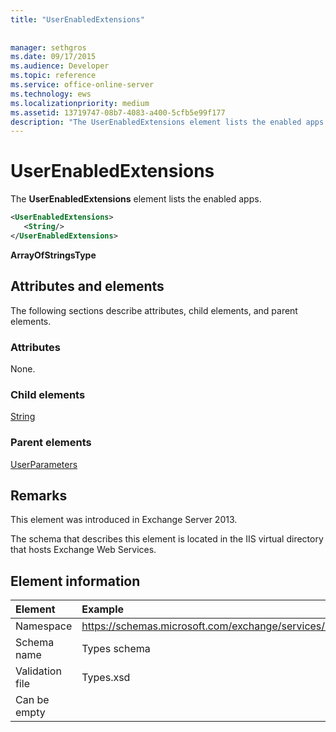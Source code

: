 ```yaml
---
title: "UserEnabledExtensions"
 
 
manager: sethgros
ms.date: 09/17/2015
ms.audience: Developer
ms.topic: reference
ms.service: office-online-server
ms.technology: ews
ms.localizationpriority: medium
ms.assetid: 13719747-08b7-4083-a400-5cfb5e99f177
description: "The UserEnabledExtensions element lists the enabled apps."
---
```


# UserEnabledExtensions

The **UserEnabledExtensions** element lists the enabled apps. 
  
```XML
<UserEnabledExtensions>
   <String/>
</UserEnabledExtensions>
```

 **ArrayOfStringsType**
## Attributes and elements

The following sections describe attributes, child elements, and parent elements.
  
### Attributes

None.
  
### Child elements

[String](string.md)
  
### Parent elements

[UserParameters](userparameters.md)
  
## Remarks

This element was introduced in Exchange Server 2013.
  
The schema that describes this element is located in the IIS virtual directory that hosts Exchange Web Services.
  
## Element information

| Element | Example |
|:-----|:-----|
|Namespace  <br/> |https://schemas.microsoft.com/exchange/services/2006/types  <br/> |
|Schema name  <br/> |Types schema  <br/> |
|Validation file  <br/> |Types.xsd  <br/> |
|Can be empty  <br/> ||
   

